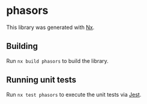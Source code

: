 # phasors

This library was generated with [Nx](https://nx.dev).

## Building

Run `nx build phasors` to build the library.

## Running unit tests

Run `nx test phasors` to execute the unit tests via [Jest](https://jestjs.io).
